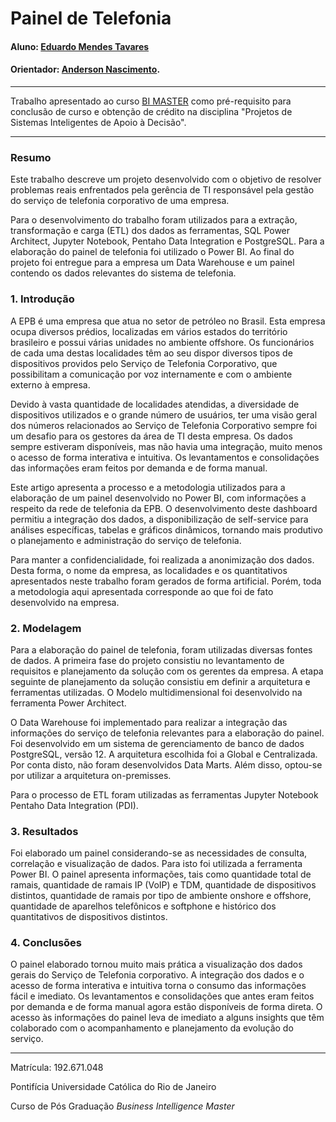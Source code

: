 
# Painel de Telefonia

#### Aluno: [Eduardo Mendes Tavares](https://github.com/edumenta)
#### Orientador: [Anderson Nascimento](https://github.com/link_do_github).

---

Trabalho apresentado ao curso [BI MASTER](https://ica.puc-rio.ai/bi-master) como pré-requisito para conclusão de curso e obtenção de crédito na disciplina "Projetos de Sistemas Inteligentes de Apoio à Decisão".

---

### Resumo

Este trabalho descreve um projeto desenvolvido com o objetivo de resolver problemas reais enfrentados pela gerência de TI responsável pela gestão do serviço de telefonia corporativo de uma empresa.

Para o desenvolvimento do trabalho foram utilizados para a extração, transformação e carga (ETL) dos dados as ferramentas, SQL Power Architect, Jupyter Notebook, Pentaho Data Integration e PostgreSQL. Para a elaboração do painel de telefonia foi utilizado o Power BI.
Ao final do projeto foi entregue para a empresa um Data Warehouse e um painel contendo os dados relevantes do sistema de telefonia.


### 1. Introdução

A EPB é uma empresa que atua no setor de petróleo no Brasil. 	Esta empresa ocupa diversos prédios, localizadas em vários estados do território brasileiro e possui várias unidades no ambiente offshore. Os funcionários de cada uma destas localidades têm ao seu dispor diversos tipos de dispositivos providos pelo Serviço de Telefonia Corporativo, que possibilitam a comunicação por voz internamente e com o ambiente externo à empresa. 

Devido à vasta quantidade de localidades atendidas, a diversidade de dispositivos utilizados e o grande número de usuários, ter uma visão geral dos números relacionados ao Serviço de Telefonia Corporativo sempre foi um desafio para os gestores da área de TI desta empresa. Os dados sempre estiveram disponíveis, mas não havia uma integração, muito menos o acesso de forma interativa e intuitiva. Os levantamentos e consolidações das informações eram feitos por demanda e de forma manual.  

Este artigo apresenta a processo e a metodologia utilizados para a elaboração de um painel desenvolvido no Power BI, com informações a respeito da rede de telefonia da EPB. O desenvolvimento deste dashboard permitiu a integração dos dados, a disponibilização de self-service para análises específicas, tabelas e gráficos dinâmicos, tornando mais produtivo o planejamento e administração do serviço de telefonia.

Para manter a confidencialidade, foi realizada a anonimização dos dados. Desta forma, o nome da empresa, as localidades e os quantitativos apresentados neste trabalho foram gerados de forma artificial. Porém, toda a metodologia aqui apresentada corresponde ao que foi de fato desenvolvido na empresa.

### 2. Modelagem

Para a elaboração do painel de telefonia, foram utilizadas diversas fontes de dados.
A primeira fase do projeto consistiu no levantamento de requisitos e planejamento da solução com os gerentes da empresa. A etapa seguinte de planejamento da solução consistiu em definir a arquitetura e ferramentas utilizadas. O Modelo multidimensional foi desenvolvido na ferramenta Power Architect. 

O Data Warehouse foi implementado para realizar a integração das informações do serviço de telefonia relevantes para a elaboração do painel. Foi desenvolvido em um sistema de gerenciamento de banco de dados PostgreSQL, versão 12. A arquitetura escolhida foi a Global e Centralizada. Por conta disto, não foram desenvolvidos Data Marts. Além disso, optou-se por utilizar a arquitetura on-premisses.

Para o processo de ETL foram utilizadas as ferramentas Jupyter Notebook Pentaho Data Integration (PDI).

### 3. Resultados

Foi elaborado um painel considerando-se as necessidades de consulta, correlação e visualização de dados. Para isto foi utilizada a ferramenta Power BI. O painel apresenta informações, tais como quantidade total de ramais, quantidade de ramais IP (VoIP) e TDM, quantidade de dispositivos distintos, quantidade de ramais por tipo de ambiente onshore e offshore, quantidade de aparelhos telefônicos e softphone e histórico dos quantitativos de dispositivos distintos.

### 4. Conclusões

O painel elaborado tornou muito mais prática a visualização dos dados gerais do Serviço de Telefonia corporativo.  A integração dos dados e o acesso de forma interativa e intuitiva torna o consumo das informações fácil e imediato. Os levantamentos e consolidações que antes eram feitos por demanda e de forma manual agora estão disponíveis de forma direta. O acesso às informações do painel leva de imediato a alguns insights que têm colaborado com o acompanhamento e planejamento da evolução do serviço. 

---

Matrícula: 192.671.048

Pontifícia Universidade Católica do Rio de Janeiro

Curso de Pós Graduação *Business Intelligence Master*
